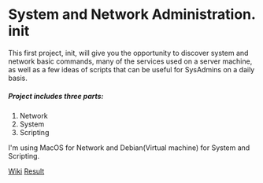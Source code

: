 # System and Network Administration. init
This first project, init, will give you the opportunity to discover system and network
basic commands, many of the services used on a server machine, as well as a few ideas of
scripts that can be useful for SysAdmins on a daily basis.

##### Project includes three parts:
1. Network
2. System
3. Scripting

I'm using MacOS for Network and Debian(Virtual machine) for System and Scripting.

[Wiki](https://github.com/kdm1t/init/wiki/)
[Result](https://github.com/kdm1t/init/blob/master/result.png)
